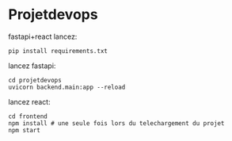 # Projetdevops


fastapi+react 
lancez: 
```
pip install requirements.txt
```

lancez fastapi:
```
cd projetdevops
uvicorn backend.main:app --reload
```

lancez react: 
```
cd frontend
npm install # une seule fois lors du telechargement du projet
npm start
```